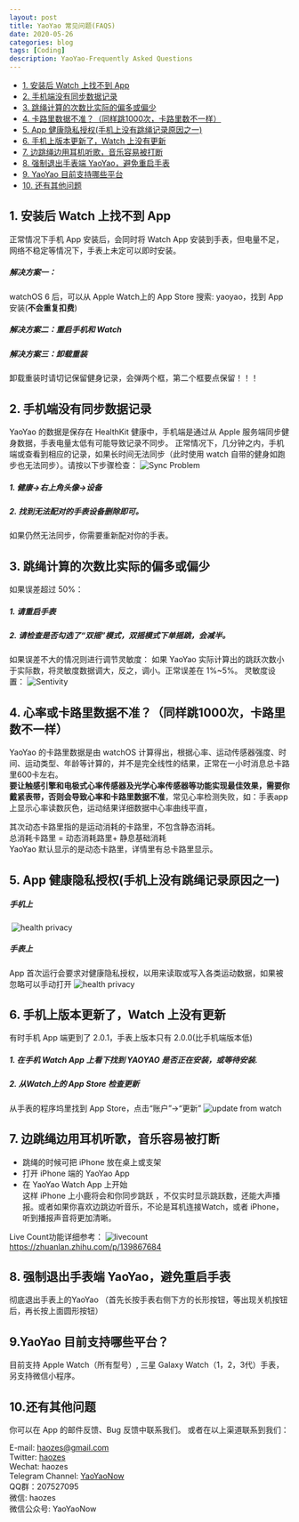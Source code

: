 ```yaml
---
layout: post
title: YaoYao 常见问题(FAQS)
date: 2020-05-26
categories: blog
tags: [Coding]
description: YaoYao-Frequently Asked Questions
---
```

* [1. 安装后 Watch 上找不到 App](#WatchApp)
* [2. 手机端没有同步数据记录](#2)
* [3. 跳绳计算的次数比实际的偏多或偏少](#-1)
* [4. 卡路里数据不准？（同样跳1000次，卡路里数不一样）](#-1)
* [5. App 健康隐私授权(手机上没有跳绳记录原因之一)](#App)
* [6. 手机上版本更新了，Watch 上没有更新](#Watch)
* [7. 边跳绳边用耳机听歌，音乐容易被打断](#LiveCount)
* [8. 强制退出手表端 YaoYao，避免重启手表](#YaoYao)
* [9. YaoYao 目前支持哪些平台](#platform)
* [10. 还有其他问题](#-1)

##  <a name='WatchApp'></a>1. 安装后 Watch 上找不到 App
正常情况下手机 App 安装后，会同时将 Watch App 安装到手表，但电量不足，网络不稳定等情况下，手表上未定可以即时安装。 

#####  解决方案一：
watchOS 6 后，可以从 Apple Watch上的 App Store 搜索: yaoyao，找到 App 安装(__不会重复扣费__)

##### 解决方案二：重启手机和 Watch

#####  解决方案三：卸载重装
卸载重装时请切记保留健身记录，会弹两个框，第二个框要点保留！！！


##  <a name='2'></a>2. 手机端没有同步数据记录
YaoYao 的数据是保存在 HealthKit 健康中，手机端是通过从 Apple 服务端同步健身数据，手表电量太低有可能导致记录不同步。
正常情况下，几分钟之内，手机端或查看到相应的记录，如果长时间无法同步（此时使用 watch 自带的健身如跑步也无法同步）。请按以下步骤检查：
![Sync Problem](http://cdn.onlytalk.top/blog/faq-2.jpg)
#####  1. 健康->右上角头像->设备
#####  2. 找到无法配对的手表设备删除即可。
如果仍然无法同步，你需要重新配对你的手表。


##  <a name='-1'></a>3. 跳绳计算的次数比实际的偏多或偏少
如果误差超过 50%：
#####  1. 请重启手表
#####  2. 请检查是否勾选了“双摇”模式，双摇模式下单摇跳，会减半。
如果误差不大的情况则进行调节灵敏度：
如果 YaoYao 实际计算出的跳跃次数小于实际数，将灵敏度数据调大，反之，调小。正常误差在 1%~5%。
灵敏度设置：
![Sentivity](http://cdn.onlytalk.top/blog/faq4_zh.jpg)


##  <a name='-1'></a>4. 心率或卡路里数据不准？（同样跳1000次，卡路里数不一样）
YaoYao 的卡路里数据是由 watchOS 计算得出，根据心率、运动传感器强度、时间、运动类型、年龄等计算的，并不是完全线性的结果，正常在一小时消息总卡路里600卡左右。  
__要让触感引擎和电极式心率传感器及光学心率传感器等功能实现最佳效果，需要你戴紧表带，否则会导致心率和卡路里数据不准__，常见心率检测失败，如：手表app 上显示心率读数灰色，运动结果详细数据中心率曲线平直，

其次动态卡路里指的是运动消耗的卡路里，不包含静态消耗。  
总消耗卡路里 = 动态消耗路里+ 静息基础消耗  
YaoYao 默认显示的是动态卡路里，详情里有总卡路里显示。

##  <a name='App'></a>5. App 健康隐私授权(手机上没有跳绳记录原因之一)
#####  手机上
 ![health privacy](http://cdn.onlytalk.top/blog/faq6_1_cn.jpg)

#####  手表上
App 首次运行会要求对健康隐私授权，以用来读取或写入各类运动数据，如果被忽略可以手动打开
![health privacy](http://cdn.onlytalk.top/blog/faq6_cn.jpg)


##  <a name='Watch'></a>6. 手机上版本更新了，Watch 上没有更新
有时手机 App 端更到了 2.0.1，手表上版本只有 2.0.0(比手机端版本低)
#####  1. 在手机 Watch App 上看下找到 YAOYAO 是否正在安装，或等待安装.
#####  2. 从Watch上的 App Store 检查更新
 从手表的程序坞里找到 App Store，点击“账户”->“更新”
 ![update from watch](http://cdn.onlytalk.top/blog/faq-3_zh.jpg)

##  <a name='LiveCount'></a>7. 边跳绳边用耳机听歌，音乐容易被打断
- 跳绳的时候可把 iPhone 放在桌上或支架  
- 打开 iPhone 端的 YaoYao App  
- 在 YaoYao Watch App 上开始  
这样 iPhone 上小鹿将会和你同步跳跃 ，不仅实时显示跳跃数，还能大声播报。或者如果你喜欢边跳边听音乐，不论是耳机连接Watch，或者 iPhone，听到播报声音将更加清晰。 

Live Count功能详细参考：
![livecount](https://cdn.sspai.com/2020/05/12/edf762cb42cef688570528e37c4a175e.gif)
https://zhuanlan.zhihu.com/p/139867684

##  <a name='YaoYao'></a>8. 强制退出手表端 YaoYao，避免重启手表
彻底退出手表上的YaoYao （首先长按手表右侧下方的长形按钮，等出现关机按钮后，再长按上面圆形按钮）

##  <a name='platform'></a>9.YaoYao 目前支持哪些平台？
目前支持 Apple Watch（所有型号）, 三星 Galaxy Watch（1，2，3代）手表，另支持微信小程序。 

##  <a name='-1'></a>10.还有其他问题
你可以在 App 的邮件反馈、Bug 反馈中联系我们。
或者在以上渠道联系到我们： 

E-mail: [haozes@gmail.com](mailto:haozes@gmail.com)  
Twitter: [haozes](https://twitter.com/haozes)  
Wechat: haozes  
Telegram Channel: [YaoYaoNow](https://t.me/yaoyaonow)   
QQ群：207527095  
微信: haozes  
微信公众号: YaoYaoNow   

